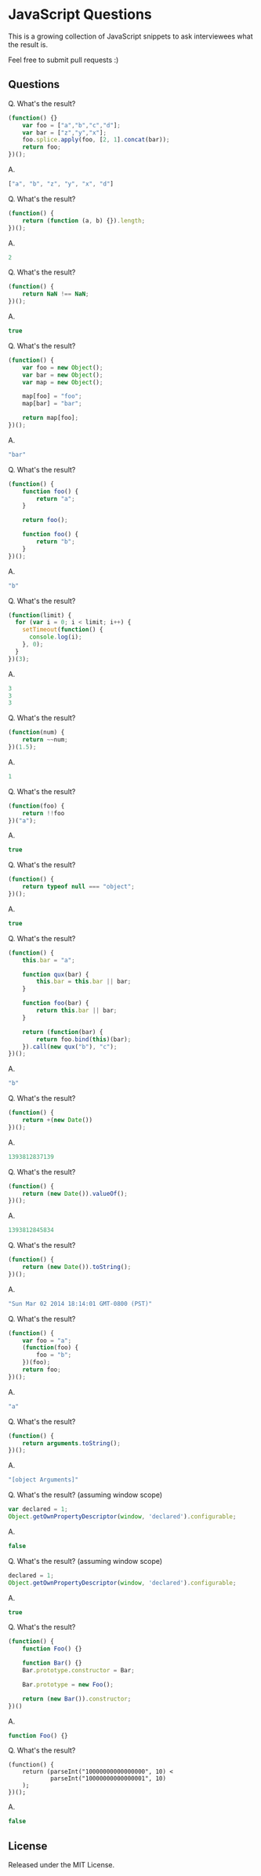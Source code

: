 # JavaScript Questions

This is a growing collection of JavaScript snippets to ask interviewees what the result is.

Feel free to submit pull requests :)

## Questions

Q. What's the result?

```javascript
(function() {}
    var foo = ["a","b","c","d"];
    var bar = ["z","y","x"];
    foo.splice.apply(foo, [2, 1].concat(bar));
    return foo;
})();
```

A.

```javascript
["a", "b", "z", "y", "x", "d"]
```

Q. What's the result?

```javascript
(function() {
    return (function (a, b) {}).length;
})();
```

A.

```javascript
2
```

Q. What's the result?

```javascript
(function() {
    return NaN !== NaN;
})();
```

A.

```javascript
true
```

Q. What's the result?

```javascript
(function() {
    var foo = new Object();
    var bar = new Object();
    var map = new Object();

    map[foo] = "foo";
    map[bar] = "bar";

    return map[foo];
})();
```

A.

```javascript
"bar"
```

Q. What's the result?

```javascript
(function() {
    function foo() {
        return "a";
    }

    return foo();

    function foo() {
        return "b";
    }
})();
```

A.

```javascript
"b"
```

Q. What's the result?

```javascript
(function(limit) {
  for (var i = 0; i < limit; i++) {
    setTimeout(function() {
      console.log(i);
    }, 0);
  }
})(3);
```

A.

```javascript
3
3
3
```

Q. What's the result?

```javascript
(function(num) {
    return ~~num;
})(1.5);
```

A.

```javascript
1
```

Q. What's the result?

```javascript
(function(foo) {
    return !!foo
})("a");
```

A.

```javascript
true
```

Q. What's the result?

```javascript
(function() {
    return typeof null === "object";
})();
```

A.

```javascript
true
```

Q. What's the result?

```javascript
(function() {
    this.bar = "a";

    function qux(bar) {
        this.bar = this.bar || bar;
    }

    function foo(bar) {
        return this.bar || bar;
    }

    return (function(bar) {
        return foo.bind(this)(bar);
    }).call(new qux("b"), "c");
})();
```

A.

```javascript
"b"
```

Q. What's the result?

```javascript
(function() {
    return +(new Date())
})();
```

A.

```javascript
1393812837139
```

Q. What's the result?

```javascript
(function() {
    return (new Date()).valueOf();
})();
```

A.

```javascript
1393812845834
```

Q. What's the result?

```javascript
(function() {
    return (new Date()).toString();
})();
```

A.

```javascript
"Sun Mar 02 2014 18:14:01 GMT-0800 (PST)"
```

Q. What's the result?

```javascript
(function() {
    var foo = "a";
    (function(foo) {
        foo = "b";
    })(foo);
    return foo;
})();
```

A.

```javascript
"a"
```

Q. What's the result?

```javascript
(function() {
    return arguments.toString();
})();
```

A.

```javascript
"[object Arguments]"
```

Q. What's the result? (assuming window scope)

```javascript
var declared = 1;
Object.getOwnPropertyDescriptor(window, 'declared').configurable;
```

A.

```javascript
false
```

Q. What's the result? (assuming window scope)

```javascript
declared = 1;
Object.getOwnPropertyDescriptor(window, 'declared').configurable;
```

A.

```javascript
true
```

Q. What's the result?

```javascript
(function() {
    function Foo() {}

    function Bar() {}
    Bar.prototype.constructor = Bar;

    Bar.prototype = new Foo();

    return (new Bar()).constructor;
})()
```

A.

```javascript
function Foo() {}
```

Q. What's the result?

```
(function() {
    return (parseInt("10000000000000000", 10) <
            parseInt("10000000000000001", 10)
    );
})();
```

A.

```javascript
false
```

## License

Released under the MIT License.
